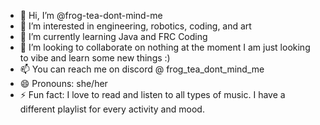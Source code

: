 - 👋 Hi, I’m @frog-tea-dont-mind-me
- 👀 I’m interested in engineering, robotics, coding, and art
- 🌱 I’m currently learning Java and FRC Coding
- 💞️ I’m looking to collaborate on nothing at the moment I am just looking to vibe and learn some new things :)
- 📫 You can reach me on discord @ frog_tea_dont_mind_me
- 😄 Pronouns: she/her
- ⚡ Fun fact: I love to read and listen to all types of music. I have a different playlist for every activity and mood.

<!---
frog-tea-dont-mind-me/frog-tea-dont-mind-me is a ✨ special ✨ repository because its `README.md` (this file) appears on your GitHub profile.
You can click the Preview link to take a look at your changes.
--->
